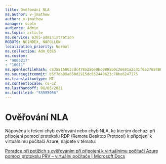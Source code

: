 ```yaml
---
title: Ověřování NLA
ms.author: v-jmathew
author: v-jmathew
manager: scotv
audience: Admin
ms.topic: article
ms.service: o365-administration
ROBOTS: NOINDEX, NOFOLLOW
localization_priority: Normal
ms.collection: Adm_O365
ms.custom:
- "9005217"
- "10011"
ms.openlocfilehash: c835516002cdc47852a6e0bc080ab0c26681a2c01f9a2788488cad092d347aca
ms.sourcegitcommit: b5f7da89a650d2915dc652449623c78be6247175
ms.translationtype: MT
ms.contentlocale: cs-CZ
ms.lasthandoff: 08/05/2021
ms.locfileid: "53985966"
---
```

# <a name="nla-authentication"></a>Ověřování NLA

Nápovědu k řešení chyb ověřování nebo chyb NLA, ke kterým dochází při připojení pomocí protokolu RDP (Remote Desktop Protocol) k připojení k virtuálnímu počítači Azure, najdete v tématu:

[Poradce při potížích s ověřováním při připojení k virtuálnímu počítači Azure pomocí protokolu PRV – virtuální počítače | Microsoft Docs](https://docs.microsoft.com/troubleshoot/azure/virtual-machines/cannot-connect-rdp-azure-vm)
